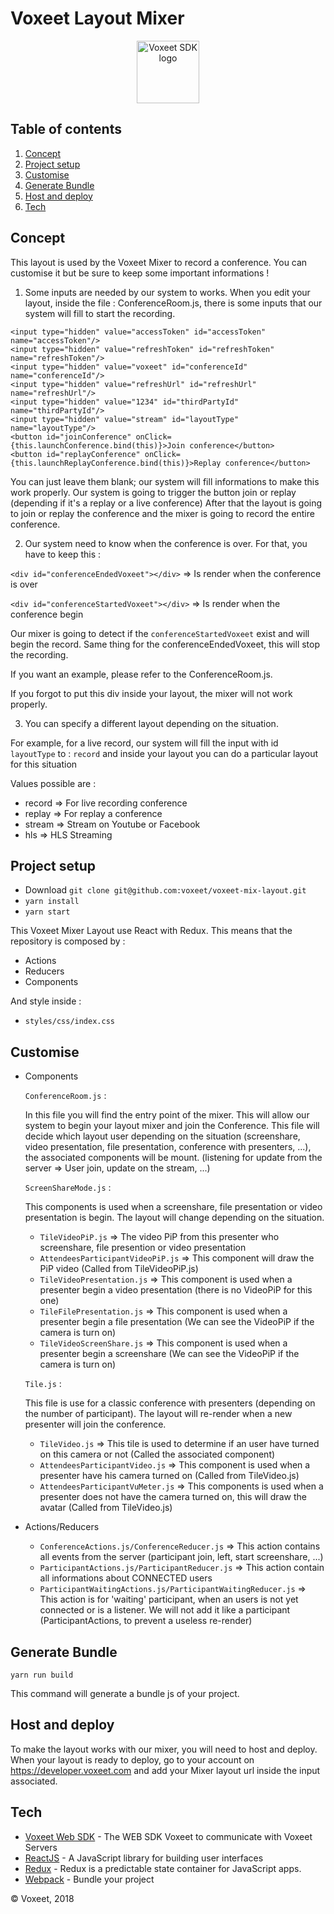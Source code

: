 Voxeet Layout Mixer
=====================

<p align="center">
<img src="https://www.voxeet.com/wp-content/themes/wp-theme/assets/images/logo.svg" alt="Voxeet SDK logo" title="Voxeet SDK logo" width="100"/>
</p>


## Table of contents

  1. [Concept](#concet)
  2. [Project setup](#project-setup)
  3. [Customise](#customise)
  4. [Generate Bundle](#generate-bundle)
  5. [Host and deploy](#host-and-deploy)
  6. [Tech](#tech)

## Concept

This layout is used by the Voxeet Mixer to record a conference. You can customise it but be sure to keep some important informations !

1. Some inputs are needed by our system to works. When you edit your layout, inside the file : ConferenceRoom.js, there is some inputs that our system will fill to start the recording.

  ```
  <input type="hidden" value="accessToken" id="accessToken" name="accessToken"/>
  <input type="hidden" value="refreshToken" id="refreshToken" name="refreshToken"/>
  <input type="hidden" value="voxeet" id="conferenceId" name="conferenceId"/>
  <input type="hidden" value="refreshUrl" id="refreshUrl" name="refreshUrl"/>
  <input type="hidden" value="1234" id="thirdPartyId" name="thirdPartyId"/>
  <input type="hidden" value="stream" id="layoutType" name="layoutType"/>
  <button id="joinConference" onClick={this.launchConference.bind(this)}>Join conference</button>
  <button id="replayConference" onClick={this.launchReplayConference.bind(this)}>Replay conference</button>
  ```

  You can just leave them blank; our system will fill informations to make this work properly.
  Our system is going to trigger the button join or replay (depending if it's a replay or a live conference)
  After that the layout is going to join or replay the conference and the mixer is going to record the entire conference.

2. Our system need to know when the conference is over. For that, you have to keep this :

  ```<div id="conferenceEndedVoxeet"></div>``` => Is render when the conference is over

  ```<div id="conferenceStartedVoxeet"></div>``` => Is render when the conference begin

  Our mixer is going to detect if the ```conferenceStartedVoxeet``` exist and will begin the record.
  Same thing for the conferenceEndedVoxeet, this will stop the recording.

  If you want an example, please refer to the ConferenceRoom.js.

  If you forgot to put this div inside your layout, the mixer will not work properly.

3. You can specify a different layout depending on the situation.

  For example, for a live record, our system will fill the input with id ```layoutType``` to : ```record``` and inside your layout you can do a particular layout for this situation

  Values possible are :
  - record => For live recording conference
  - replay => For replay a conference
  - stream => Stream on Youtube or Facebook
  - hls => HLS Streaming

## Project setup

 - Download ```git clone git@github.com:voxeet/voxeet-mix-layout.git```
 - ```yarn install```
 - ```yarn start```

This Voxeet Mixer Layout use React with Redux. This means that the repository is composed by :

- Actions
- Reducers
- Components

And style inside :

- ```styles/css/index.css```

## Customise

- Components

  ```ConferenceRoom.js``` :

  In this file you will find the entry point of the mixer. This will allow our system to begin your layout mixer and join the Conference.
  This file will decide which layout user depending on the situation (screenshare, video presentation, file presentation, conference with presenters, ...), the associated components will be mount. (listening for update from the server => User join, update on the stream, ...)

  ```ScreenShareMode.js``` :

  This components is used when a screenshare, file presentation or video presentation is begin. The layout will change depending on the situation.
    - ```TileVideoPiP.js``` => The video PiP from this presenter who screenshare, file presention or video presentation
    - ```AttendeesParticipantVideoPiP.js``` => This component will draw the PiP video (Called from TileVideoPiP.js)
    - ```TileVideoPresentation.js``` => This component is used when a presenter begin a video presentation (there is no VideoPiP for this one)
    - ```TileFilePresentation.js``` => This component is used when a presenter begin a file presentation (We can see the VideoPiP if the camera is turn on)
    - ```TileVideoScreenShare.js``` => This component is used when a presenter begin a screenshare (We can see the VideoPiP if the camera is turn on)

  ```Tile.js``` :

  This file is use for a classic conference with presenters (depending on the number of participant). The layout will re-render when a new presenter will join the conference.

    - ```TileVideo.js``` => This tile is used to determine if an user have turned on this camera or not (Called the associated component)
    - ```AttendeesParticipantVideo.js``` => This component is used when a presenter have his camera turned on (Called from TileVideo.js)
    - ```AttendeesParticipantVuMeter.js``` => This components is used when a presenter does not have the camera turned on, this will draw the avatar (Called from TileVideo.js)

- Actions/Reducers

  - ```ConferenceActions.js/ConferenceReducer.js``` => This action contains all events from the server (participant join, left, start screenshare, ...)
  - ```ParticipantActions.js/ParticipantReducer.js``` => This action contain all informations about CONNECTED users
  - ```ParticipantWaitingActions.js/ParticipantWaitingReducer.js``` => This action is for 'waiting' participant, when an users is not yet connected or is a listener. We will not add it like a participant (ParticipantActions, to prevent a useless re-render)


## Generate Bundle

```yarn run build```

This command will generate a bundle js of your project.

## Host and deploy

To make the layout works with our mixer, you will need to host and deploy.
When your layout is ready to deploy, go to your account on https://developer.voxeet.com and add your Mixer layout url inside the input associated.

## Tech

  * [Voxeet Web SDK](https://www.npmjs.com/package/@voxeet/voxeet-web-sdk) - The WEB SDK Voxeet to communicate with Voxeet Servers
  * [ReactJS](https://reactjs.org/) - A JavaScript library for building user interfaces
  * [Redux](https://redux.js.org/) - Redux is a predictable state container for JavaScript apps.
  * [Webpack](https://webpack.js.org/) - Bundle your project

© Voxeet, 2018
